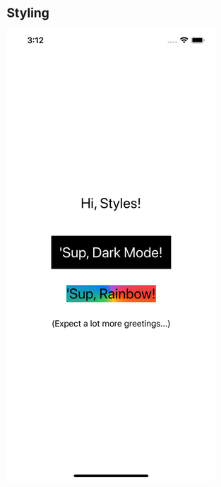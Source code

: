 # Styling
![Preview](https://raw.githubusercontent.com/erosfrancesco/Swift5_Tutorials_And_Templates/master/00-styling/screens/Simulator%20Screen%20Shot%20-%20iPhone%2011%20Pro%20Max%20-%202020-03-06%20at%2015.12.56.png)
